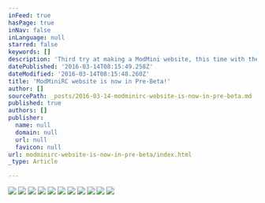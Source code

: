 ```yaml
---
inFeed: true
hasPage: true
inNav: false
inLanguage: null
starred: false
keywords: []
description: 'Third try at making a ModMini website, this time with the help of thegrid. Much teething problems though so please bear with me. '
datePublished: '2016-03-14T08:15:49.258Z'
dateModified: '2016-03-14T08:15:48.260Z'
title: 'ModMiniRC website is now in Pre-Beta!'
author: []
sourcePath: _posts/2016-03-14-modminirc-website-is-now-in-pre-beta.md
published: true
authors: []
publisher:
  name: null
  domain: null
  url: null
  favicon: null
url: modminirc-website-is-now-in-pre-beta/index.html
_type: Article

---
```

![](https://the-grid-user-content.s3-us-west-2.amazonaws.com/17bd4151-8157-469c-885b-3542b59fa108.jpg)
![](https://the-grid-user-content.s3-us-west-2.amazonaws.com/c81ffc02-d8ea-4769-af35-6c59b02a582d.jpg)
![](https://the-grid-user-content.s3-us-west-2.amazonaws.com/9596eda3-827b-451d-a8de-93dfd4bbf675.jpg)
![](https://the-grid-user-content.s3-us-west-2.amazonaws.com/7db43ecd-1de4-4c2d-9ba0-663d1a401e3b.jpg)
![](https://the-grid-user-content.s3-us-west-2.amazonaws.com/06ad0e1d-503a-4c4e-8d61-9c11a411d7df.jpg)
![](https://the-grid-user-content.s3-us-west-2.amazonaws.com/4135ced4-f02b-4691-a022-00300f853a6e.jpg)
![](https://the-grid-user-content.s3-us-west-2.amazonaws.com/e085dc04-2a23-4185-8d65-4573e9ae9b81.jpg)
![](https://the-grid-user-content.s3-us-west-2.amazonaws.com/33a2eabc-16f5-4473-9d21-01c2d9e8f0c3.jpg)
![](https://the-grid-user-content.s3-us-west-2.amazonaws.com/259f68ba-79c2-4a0a-84bb-7376dd8e8499.jpg)
![](https://the-grid-user-content.s3-us-west-2.amazonaws.com/921e239a-2a3e-457d-acf5-52219abcfd17.jpg)
![](https://the-grid-user-content.s3-us-west-2.amazonaws.com/343937bc-25aa-4ace-8c7a-ef17ac231ecb.jpg)